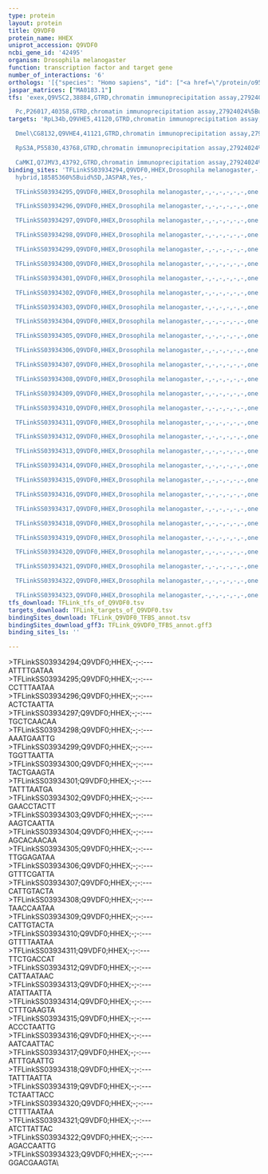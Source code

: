 ```yaml
---
type: protein
layout: protein
title: Q9VDF0
protein_name: HHEX
uniprot_accession: Q9VDF0
ncbi_gene_id: '42495'
organism: Drosophila melanogaster
function: transcription factor and target gene
number_of_interactions: '6'
orthologs: '[{"species": "Homo sapiens", "id": ["<a href=\"/protein/o95076\">O95076</a>"]}, {"species": "Caenorhabditis elegans", "id": ["<a href=\"/protein/q9u2z0\">Q9U2Z0</a>"]}]'
jaspar_matrices: ["MA0183.1"]
tfs: 'exex,Q9VSC2,38884,GTRD,chromatin immunoprecipitation assay,27924024%5Buid%5D,No

  Pc,P26017,40358,GTRD,chromatin immunoprecipitation assay,27924024%5Buid%5D,No'
targets: 'RpL34b,Q9VHE5,41120,GTRD,chromatin immunoprecipitation assay,27924024%5Buid%5D,No

  Dmel\CG8132,Q9VHE4,41121,GTRD,chromatin immunoprecipitation assay,27924024%5Buid%5D,No

  RpS3A,P55830,43768,GTRD,chromatin immunoprecipitation assay,27924024%5Buid%5D,No

  CaMKI,Q7JMV3,43792,GTRD,chromatin immunoprecipitation assay,27924024%5Buid%5D,No'
binding_sites: 'TFLinkSS03934294,Q9VDF0,HHEX,Drosophila melanogaster,-,-,-,-,-,-,one
  hybrid,18585360%5Buid%5D,JASPAR,Yes,-

  TFLinkSS03934295,Q9VDF0,HHEX,Drosophila melanogaster,-,-,-,-,-,-,one hybrid,18585360%5Buid%5D,JASPAR,Yes,-

  TFLinkSS03934296,Q9VDF0,HHEX,Drosophila melanogaster,-,-,-,-,-,-,one hybrid,18585360%5Buid%5D,JASPAR,Yes,-

  TFLinkSS03934297,Q9VDF0,HHEX,Drosophila melanogaster,-,-,-,-,-,-,one hybrid,18585360%5Buid%5D,JASPAR,Yes,-

  TFLinkSS03934298,Q9VDF0,HHEX,Drosophila melanogaster,-,-,-,-,-,-,one hybrid,18585360%5Buid%5D,JASPAR,Yes,-

  TFLinkSS03934299,Q9VDF0,HHEX,Drosophila melanogaster,-,-,-,-,-,-,one hybrid,18585360%5Buid%5D,JASPAR,Yes,-

  TFLinkSS03934300,Q9VDF0,HHEX,Drosophila melanogaster,-,-,-,-,-,-,one hybrid,18585360%5Buid%5D,JASPAR,Yes,-

  TFLinkSS03934301,Q9VDF0,HHEX,Drosophila melanogaster,-,-,-,-,-,-,one hybrid,18585360%5Buid%5D,JASPAR,Yes,-

  TFLinkSS03934302,Q9VDF0,HHEX,Drosophila melanogaster,-,-,-,-,-,-,one hybrid,18585360%5Buid%5D,JASPAR,Yes,-

  TFLinkSS03934303,Q9VDF0,HHEX,Drosophila melanogaster,-,-,-,-,-,-,one hybrid,18585360%5Buid%5D,JASPAR,Yes,-

  TFLinkSS03934304,Q9VDF0,HHEX,Drosophila melanogaster,-,-,-,-,-,-,one hybrid,18585360%5Buid%5D,JASPAR,Yes,-

  TFLinkSS03934305,Q9VDF0,HHEX,Drosophila melanogaster,-,-,-,-,-,-,one hybrid,18585360%5Buid%5D,JASPAR,Yes,-

  TFLinkSS03934306,Q9VDF0,HHEX,Drosophila melanogaster,-,-,-,-,-,-,one hybrid,18585360%5Buid%5D,JASPAR,Yes,-

  TFLinkSS03934307,Q9VDF0,HHEX,Drosophila melanogaster,-,-,-,-,-,-,one hybrid,18585360%5Buid%5D,JASPAR,Yes,-

  TFLinkSS03934308,Q9VDF0,HHEX,Drosophila melanogaster,-,-,-,-,-,-,one hybrid,18585360%5Buid%5D,JASPAR,Yes,-

  TFLinkSS03934309,Q9VDF0,HHEX,Drosophila melanogaster,-,-,-,-,-,-,one hybrid,18585360%5Buid%5D,JASPAR,Yes,-

  TFLinkSS03934310,Q9VDF0,HHEX,Drosophila melanogaster,-,-,-,-,-,-,one hybrid,18585360%5Buid%5D,JASPAR,Yes,-

  TFLinkSS03934311,Q9VDF0,HHEX,Drosophila melanogaster,-,-,-,-,-,-,one hybrid,18585360%5Buid%5D,JASPAR,Yes,-

  TFLinkSS03934312,Q9VDF0,HHEX,Drosophila melanogaster,-,-,-,-,-,-,one hybrid,18585360%5Buid%5D,JASPAR,Yes,-

  TFLinkSS03934313,Q9VDF0,HHEX,Drosophila melanogaster,-,-,-,-,-,-,one hybrid,18585360%5Buid%5D,JASPAR,Yes,-

  TFLinkSS03934314,Q9VDF0,HHEX,Drosophila melanogaster,-,-,-,-,-,-,one hybrid,18585360%5Buid%5D,JASPAR,Yes,-

  TFLinkSS03934315,Q9VDF0,HHEX,Drosophila melanogaster,-,-,-,-,-,-,one hybrid,18585360%5Buid%5D,JASPAR,Yes,-

  TFLinkSS03934316,Q9VDF0,HHEX,Drosophila melanogaster,-,-,-,-,-,-,one hybrid,18585360%5Buid%5D,JASPAR,Yes,-

  TFLinkSS03934317,Q9VDF0,HHEX,Drosophila melanogaster,-,-,-,-,-,-,one hybrid,18585360%5Buid%5D,JASPAR,Yes,-

  TFLinkSS03934318,Q9VDF0,HHEX,Drosophila melanogaster,-,-,-,-,-,-,one hybrid,18585360%5Buid%5D,JASPAR,Yes,-

  TFLinkSS03934319,Q9VDF0,HHEX,Drosophila melanogaster,-,-,-,-,-,-,one hybrid,18585360%5Buid%5D,JASPAR,Yes,-

  TFLinkSS03934320,Q9VDF0,HHEX,Drosophila melanogaster,-,-,-,-,-,-,one hybrid,18585360%5Buid%5D,JASPAR,Yes,-

  TFLinkSS03934321,Q9VDF0,HHEX,Drosophila melanogaster,-,-,-,-,-,-,one hybrid,18585360%5Buid%5D,JASPAR,Yes,-

  TFLinkSS03934322,Q9VDF0,HHEX,Drosophila melanogaster,-,-,-,-,-,-,one hybrid,18585360%5Buid%5D,JASPAR,Yes,-

  TFLinkSS03934323,Q9VDF0,HHEX,Drosophila melanogaster,-,-,-,-,-,-,one hybrid,18585360%5Buid%5D,JASPAR,Yes,-'
tfs_download: TFLink_tfs_of_Q9VDF0.tsv
targets_download: TFLink_targets_of_Q9VDF0.tsv
bindingSites_download: TFLink_Q9VDF0_TFBS_annot.tsv
bindingSites_download_gff3: TFLink_Q9VDF0_TFBS_annot.gff3
binding_sites_ls: ''

---
```

\>TFLinkSS03934294;Q9VDF0;HHEX;-;-:---\ATTTTGATAA\\>TFLinkSS03934295;Q9VDF0;HHEX;-;-:---\CCTTTAATAA\\>TFLinkSS03934296;Q9VDF0;HHEX;-;-:---\ACTCTAATTA\\>TFLinkSS03934297;Q9VDF0;HHEX;-;-:---\TGCTCAACAA\\>TFLinkSS03934298;Q9VDF0;HHEX;-;-:---\AAATGAATTG\\>TFLinkSS03934299;Q9VDF0;HHEX;-;-:---\TGGTTAATTA\\>TFLinkSS03934300;Q9VDF0;HHEX;-;-:---\TACTGAAGTA\\>TFLinkSS03934301;Q9VDF0;HHEX;-;-:---\TATTTAATGA\\>TFLinkSS03934302;Q9VDF0;HHEX;-;-:---\GAACCTACTT\\>TFLinkSS03934303;Q9VDF0;HHEX;-;-:---\AAGTCAATTA\\>TFLinkSS03934304;Q9VDF0;HHEX;-;-:---\AGCACAACAA\\>TFLinkSS03934305;Q9VDF0;HHEX;-;-:---\TTGGAGATAA\\>TFLinkSS03934306;Q9VDF0;HHEX;-;-:---\GTTTCGATTA\\>TFLinkSS03934307;Q9VDF0;HHEX;-;-:---\CATTGTACTA\\>TFLinkSS03934308;Q9VDF0;HHEX;-;-:---\TAACCAATAA\\>TFLinkSS03934309;Q9VDF0;HHEX;-;-:---\CATTGTACTA\\>TFLinkSS03934310;Q9VDF0;HHEX;-;-:---\GTTTTAATAA\\>TFLinkSS03934311;Q9VDF0;HHEX;-;-:---\TTCTGACCAT\\>TFLinkSS03934312;Q9VDF0;HHEX;-;-:---\CATTAATAAC\\>TFLinkSS03934313;Q9VDF0;HHEX;-;-:---\ATATTAATTA\\>TFLinkSS03934314;Q9VDF0;HHEX;-;-:---\CTTTGAAGTA\\>TFLinkSS03934315;Q9VDF0;HHEX;-;-:---\ACCCTAATTG\\>TFLinkSS03934316;Q9VDF0;HHEX;-;-:---\AATCAATTAC\\>TFLinkSS03934317;Q9VDF0;HHEX;-;-:---\ATTTGAATTG\\>TFLinkSS03934318;Q9VDF0;HHEX;-;-:---\TATTTAATTA\\>TFLinkSS03934319;Q9VDF0;HHEX;-;-:---\TCTAATTACC\\>TFLinkSS03934320;Q9VDF0;HHEX;-;-:---\CTTTTAATAA\\>TFLinkSS03934321;Q9VDF0;HHEX;-;-:---\ATCTTATTAC\\>TFLinkSS03934322;Q9VDF0;HHEX;-;-:---\AGACCAATTG\\>TFLinkSS03934323;Q9VDF0;HHEX;-;-:---\GGACGAAGTA\